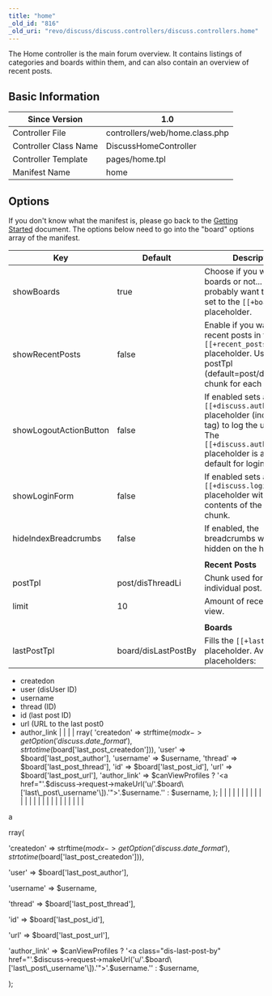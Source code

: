 ```yaml
---
title: "home"
_old_id: "816"
_old_uri: "revo/discuss/discuss.controllers/discuss.controllers.home"
---
```


The Home controller is the main forum overview. It contains listings of categories and boards within them, and can also contain an overview of recent posts.

## Basic Information

| Since Version         | 1.0                            |
| --------------------- | ------------------------------ |
| Controller File       | controllers/web/home.class.php |
| Controller Class Name | DiscussHomeController          |
| Controller Template   | pages/home.tpl                 |
| Manifest Name         | home                           |

## Options

If you don't know what the manifest is, please go back to the [Getting Started](extras/discuss/discuss.getting-started "Discuss.Getting Started") document. The options below need to go into the "board" options array of the manifest.

| Key                    | Default             | Description                                                                                                                                                                 |
| ---------------------- | ------------------- | --------------------------------------------------------------------------------------------------------------------------------------------------------------------------- |
| showBoards             | true                | Choose if you want to see boards or not... you'll probably want this :) Gets set to the `[[+boards]]` placeholder.                                                          |
| showRecentPosts        | false               | Enable if you want to get recent posts in the `[[+recent_posts]]` placeholder. Uses the postTpl (default=post/disThreadLi) chunk for each post.                             |
| showLogoutActionButton | false               | If enabled sets a `[[+discuss.authLink]]` placeholder (including `<a>` tag) to log the user out. The `[[+discuss.authLink]]` placeholder is available by default for login. |
| showLoginForm          | false               | If enabled sets a `[[+discuss.loginForm]]` placeholder with the contents of the dislogin chunk.                                                                             |
| hideIndexBreadcrumbs   | false               | If enabled, the breadcrumbs will be hidden on the homepage.                                                                                                                 |
|                        |                     |                                                                                                                                                                             |
|                        |                     | **Recent Posts**                                                                                                                                                            |
| postTpl                | post/disThreadLi    | Chunk used for each individual post.                                                                                                                                        |
| limit                  | 10                  | Amount of recent posts to view.                                                                                                                                             |
|                        |                     |                                                                                                                                                                             |
|                        |                     | **Boards**                                                                                                                                                                  |
| lastPostTpl            | board/disLastPostBy | Fills the `[[+lastPost]]` placeholder. Available placeholders:                                                                                                              |
- createdon
- user (disUser ID)
- username
- thread (ID)
- id (last post ID)
- url (URL to the last post0
- author\_link |
|  |  | rray(
 'createdon' => strftime($modx->getOption('discuss.date\_format'),strtotime($board\['last\_post\_createdon'\])),
 'user' => $board\['last\_post\_author'\],
 'username' => $username,
 'thread' => $board\['last\_post\_thread'\],
 'id' => $board\['last\_post\_id'\],
 'url' => $board\['last\_post\_url'\],
 'author\_link' => $canViewProfiles ? '<a href="'.$discuss->request->makeUrl('u/'.$board\['last\_post\_username'\]).'">'.$username.'</a>' : $username,
 ); |
|  |  |  |
|  |  |  |
|  |  |  |
|  |  |  |
|  |  |  |
|  |  |  |

a

rray(

 'createdon' => strftime($modx->getOption('discuss.date\_format'),strtotime($board\['last\_post\_createdon'\])),

 'user' => $board\['last\_post\_author'\],

 'username' => $username,

 'thread' => $board\['last\_post\_thread'\],

 'id' => $board\['last\_post\_id'\],

 'url' => $board\['last\_post\_url'\],

 'author\_link' => $canViewProfiles ? '<a class="dis-last-post-by" href="'.$discuss->request->makeUrl('u/'.$board\['last\_post\_username'\]).'">'.$username.'</a>' : $username,

 );
